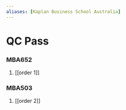 ```yaml
---
aliases: [Kaplan Business School Australia]
---
```


# QC Pass

### MBA652

1. [[order 1]]


### MBA503

1. [[order 2]]




